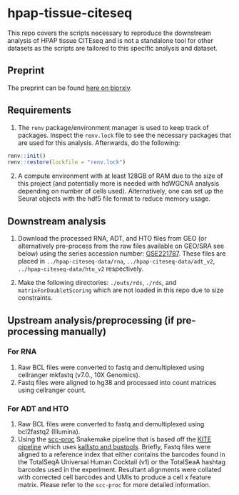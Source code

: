 # hpap-tissue-citeseq

This repo covers the scripts necessary to reproduce the downstream analysis of HPAP tissue CITEseq and is not a standalone tool for other datasets as the scripts are tailored to this specific analysis and dataset.

## Preprint
The preprint can be found [here on biorxiv](https://www.biorxiv.org/content/10.1101/2024.04.23.590798v2).

## Requirements
1. The `renv` package/environment manager is used to keep track of packages. Inspect the `renv.lock` file to see the necessary packages that are used for this analysis. Afterwards, do the following: 
  ```r
  renv::init()
  renv::restore(lockfile = "renv.lock")
  ```

2. A compute environment with at least 128GB of RAM due to the size of this project (and potentially more is needed with hdWGCNA analysis depending on number of cells used). Alternatively, one can set up the Seurat objects with the hdf5 file format to reduce memory usage.

## Downstream analysis
1. Download the processed RNA, ADT, and HTO files from GEO (or alternatively pre-process from the raw files available on GEO/SRA see below) using the series accession number: [GSE221787](https://www.ncbi.nlm.nih.gov/geo/query/acc.cgi?acc=GSE221787). These files are placed in `../hpap-citeseq-data/rna`, `../hpap-citeseq-data/adt_v2`, `../hpap-citeseq-data/hto_v2` respectively.

2. Make the following directories: `./outs/rds`, `./rds`, and `matrixForDoubletScoring` which are not loaded in this repo due to size constraints.

## Upstream analysis/preprocessing (if pre-processing manually)
### For RNA
1. Raw BCL files were converted to fastq and demultiplexed using cellranger mkfastq (v7.0., 10X Genomics).
2. Fastq files were aligned to hg38 and processed into count matrices using cellranger count.

### For ADT and HTO
1. Raw BCL files were converted to fastq and demultiplexed using bcl2fastq2 (Illumina).
2. Using the [scc-proc](https://github.com/betts-lab/scc-proc) Snakemake pipeline that is based off the [KITE pipeline](https://github.com/pachterlab/kite) which uses [kallisto and bustools](https://www.kallistobus.tools/getting_started.html). Briefly, Fastq files were aligned to a reference index that either contains the barcodes found in the TotalSeqA Universal Human Cocktail (v1) or the TotalSeaA hashtag barcodes used in the experiment. Resultant alignments were collated with corrected cell barcodes and UMIs to produce a cell x feature matrix. Please refer to the `scc-proc` for more detailed information.
